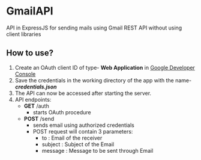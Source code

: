 # GmailAPI
API in ExpressJS for sending mails using Gmail REST API without using client libraries
## How to use?
1. Create an OAuth client ID of type- **Web Application** in [Google Developer Console](https://console.cloud.google.com/apis/credentials/) 
2. Save the credentials in the working directory of the app with the name- ***credentials.json***
3. The API can now be accessed after starting the server.
4. API endpoints:
    - **GET** /auth
        + starts OAuth procedure
    - **POST** /send
        + sends email using authorized credentials
        + POST request will contain 3 parameters:
            * to : Email of the receiver
            * subject : Subject of the Email
            * message : Message to be sent through Email
